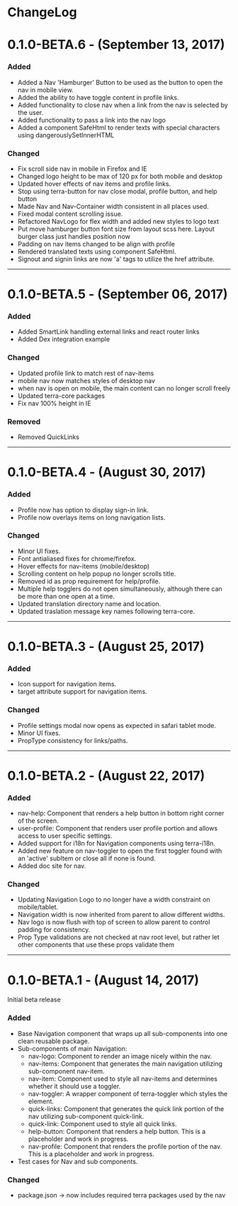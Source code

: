 ChangeLog
=========

# 0.1.0-BETA.6 - (September 13, 2017)

### Added
- Added a Nav 'Hamburger' Button to be used as the button to open the nav in mobile view.
- Added the ability to have toggle content in profile links.
- Added functionality to close nav when a link from the nav is selected by the user.
- Added functionality to pass a link into the nav logo
- Added a component SafeHtml to render texts with special characters using dangerouslySetInnerHTML

### Changed
- Fix scroll side nav in mobile in Firefox and IE
- Changed logo height to be max of 120 px for both mobile and desktop
- Updated hover effects of nav items and profile links.
- Stop using terra-button for nav close modal, profile button, and help button
- Made Nav and Nav-Container width consistent in all places used.
- Fixed modal content scrolling issue.
- Refactored NavLogo for flex width and added new styles to logo text
- Put move hamburger button font size from layout scss here. Layout burger class just handles position now
- Padding on nav items changed to be align with profile
- Rendered translated texts using component SafeHtml.
- Signout and signin links are now 'a' tags to utilize the href attribute.

------------------

# 0.1.0-BETA.5 - (September 06, 2017)

### Added
- Added SmartLink handling external links and react router links
- Added Dex integration example

### Changed
- Updated profile link to match rest of nav-items
- mobile nav now matches styles of desktop nav
- when nav is open on mobile, the main content can no longer scroll freely
- Updated terra-core packages
- Fix nav 100% height in IE

### Removed
- Removed QuickLinks

------------------

# 0.1.0-BETA.4 - (August 30, 2017)

### Added
- Profile now has option to display sign-in link.
- Profile now overlays items on long navigation lists.

### Changed
- Minor UI fixes.
- Font antialiased fixes for chrome/firefox.
- Hover effects for nav-items (mobile/desktop)
- Scrolling content on help popup no longer scrolls title.
- Removed id as prop requirement for help/profile.
- Multiple help togglers do not open simultaneously, although there can be more than one open at a time.
- Updated translation directory name and location.
- Updated traslation message key names following terra-core.

-----------------

# 0.1.0-BETA.3 - (August 25, 2017)

### Added
- Icon support for navigation items.
- target attribute support for navigation items.

### Changed
- Profile settings modal now opens as expected in safari tablet mode.
- Minor UI fixes.
- PropType consistency for links/paths.

-----------------

# 0.1.0-BETA.2 - (August 22, 2017)

### Added
- nav-help: Component that renders a help button in bottom right corner of the screen.
- user-profile: Component that renders user profile portion and allows access to user specific settings.
- Added support for i18n for Navigation components using terra-i18n.
- Added new feature on nav-toggler to open the first toggler found with an 'active' subItem or close all if none is found.
- Added doc site for nav.

### Changed
- Updating Navigation Logo to no longer have a width constraint on mobile/tablet.
- Navigation width is now inherited from parent to allow different widths.
- Nav logo is now flush with top of screen to allow parent to control padding for consistency.
- Prop Type validations are not checked  at nav root level, but rather let other components that use these props validate them

-----------------

# 0.1.0-BETA.1 - (August 14, 2017)

Initial beta release

### Added
- Base Navigation component that wraps up all sub-components into one clean reusable package.
- Sub-components of main Navigation:
  *  nav-logo: Component to render an image nicely within the nav.
  *  nav-items: Component that generates the main navigation utilizing sub-component nav-item.
  *  nav-item: Component used to style all nav-items and determines whether it should use a toggler.
  *  nav-toggler: A wrapper component of terra-toggler which styles the element.
  *  quick-links: Component that generates the quick link portion of the nav utilizing sub-component quick-link.
  *  quick-link: Component used to style all quick links.
  *  help-button: Component that renders a help button. This is a placeholder and work in progress.
  *  nav-profile: Component that renders the profile portion of the nav. This is a placeholder and work in progress.
- Test cases for Nav and sub components.

### Changed
- package.json -> now includes required terra packages used by the nav
